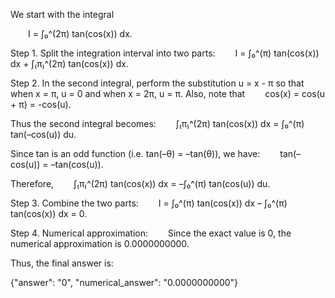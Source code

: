 We start with the integral

  I = ∫₀^(2π) tan(cos(x)) dx.

Step 1. Split the integration interval into two parts:
  I = ∫₀^(π) tan(cos(x)) dx + ∫₍π₎^(2π) tan(cos(x)) dx.

Step 2. In the second integral, perform the substitution u = x - π so that when x = π, u = 0 and when x = 2π, u = π. Also, note that
  cos(x) = cos(u + π) = -cos(u).

Thus the second integral becomes:
  ∫₍π₎^(2π) tan(cos(x)) dx = ∫₀^(π) tan(–cos(u)) du.

Since tan is an odd function (i.e. tan(–θ) = –tan(θ)), we have:
  tan(–cos(u)) = –tan(cos(u)).

Therefore,
  ∫₍π₎^(2π) tan(cos(x)) dx = –∫₀^(π) tan(cos(u)) du.

Step 3. Combine the two parts:
  I = ∫₀^(π) tan(cos(x)) dx – ∫₀^(π) tan(cos(x)) dx = 0.

Step 4. Numerical approximation:
  Since the exact value is 0, the numerical approximation is 0.0000000000.

Thus, the final answer is:

{"answer": "$0$", "numerical_answer": "0.0000000000"}